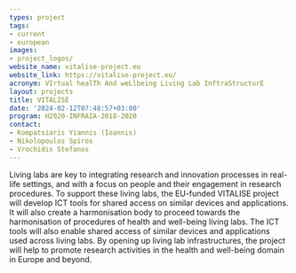 ```yaml
---
types: project
tags:
- current
- european
images:
- project_logos/
website_name: vitalise-project.eu
website_link: https://vitalise-project.eu/
acronym: VIrtual healTh And weLlbeing Living Lab InftraStructurE
layout: projects
title: VITALISE
date: '2024-02-12T07:48:57+03:00'
program: H2020-INFRAIA-2018-2020 
contact:
- Kompatsiaris Yiannis (Ioannis)
- Nikolopoulos Spiros
- Vrochidis Stefanos 
---
```

<p>
Living labs are key to integrating research and innovation processes in real-life settings, and with a focus on people and their engagement in research procedures. To support these living labs, the EU-funded VITALISE project will develop ICT tools for shared access on similar devices and applications. It will also create a harmonisation body to proceed towards the harmonisation of procedures of health and well-being living labs. The ICT tools will also enable shared access of similar devices and applications used across living labs. By opening up living lab infrastructures, the project will help to promote research activities in the health and well-being domain in Europe and beyond.
</p>